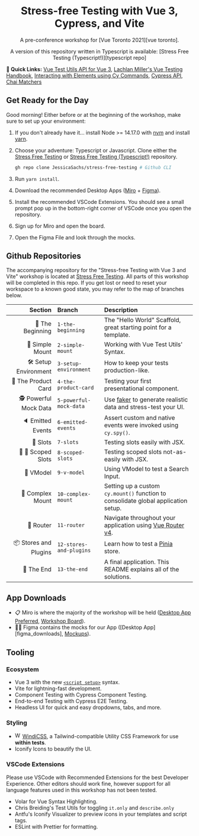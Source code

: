 <h1 align="center">Stress-free Testing with Vue 3, Cypress, and Vite</h1>

<p align="center">A pre-conference workshop for [Vue Toronto 2021][vue toronto].</p>

<p align="center">A version of this repository written in Typescript is available: [Stress Free Testing (Typescript!)][typescript repo]</p>

**🔗 Quick Links:** [Vue Test Utils API for Vue 3][vtu docs], [Lachlan Miller's Vue Testing Handbook][lachlans handbook], [Interacting with Elements using Cy Commands][cypress events], [Cypress API][cypress api], [Chai Matchers][cypress chai matchers]


## Get Ready for the Day

Good morning! Either before or at the beginning of the workshop, make sure to set up your environment:

1. If you don't already have it... install Node >= 14.17.0 with [nvm][nvm install] and install [yarn][yarn install].
2. Choose your adventure: Typescript or Javascript. Clone either the [Stress Free Testing][javascript repo] or [Stress Free Testing (Typescript!)][typescript repo] repository.

    ```sh
    gh repo clone JessicaSachs/stress-free-testing # Github CLI
    ```

3. Run `yarn install`.
4. Download the recommended Desktop Apps ([Miro][miro app downloads] + [Figma][figma app downloads]).
5. Install the recommended VSCode Extensions. You should see a small prompt pop up in the bottom-right corner of VSCode once you open the repository.
6. Sign up for Miro and open the board.
7. Open the Figma File and look through the mocks.

## Github Repositories

The accompanying repository for the "Stress-free Testing with Vue 3 and Vite" workshop is located at [Stress Free Testing][javascript repo]. All parts of this workshop will be completed in this repo. If you get lost or need to reset your workspace to a known good state, you may refer to the map of branches below.

|              Section | Branch                  | Description                                                                        |
| -------------------: | :---------------------- | :--------------------------------------------------------------------------------- |
|      🔰 The Beginning | `1-the-beginning`       | The "Hello World" Scaffold, great starting point for a template.                   |
|      🐤  Simple Mount | `2-simple-mount`        | Working with Vue Test Utils' Syntax.                                               |
| 🛠  Setup Environment | `3-setup-environment`   | How to keep your tests production-like.                                            |
|   💅 The Product Card | `4-the-product-card`    | Testing your first presentational component.                                       |
| 🕵 Powerful Mock Data | `5-powerful-mock-data`  | Use [faker][faker docs] to generate realistic data and stress-test your UI.        |
|     🔈 Emitted Events | `6-emitted-events`      | Assert custom and native events were invoked using `cy.spy()`.                     |
|           🎰    Slots | `7-slots`               | Testing slots easily with JSX.                                                     |
|    🎰 🎰  Scoped Slots | `8-scoped-slots`        | Testing scoped slots not-as-easily with JSX.                                       |
|            🔁  VModel | `9-v-model`             | Using VModel to test a Search Input.                                               |
|      🦅 Complex Mount | `10-complex-mount`      | Setting up a custom `cy.mount()` function to consolidate global application setup. |
|            🔗  Router | `11-router`             | Navigate throughout your application using [Vue Router v4][vue router v4].         |
| 📦 Stores and Plugins | `12-stores-and-plugins` | Learn how to test a [Pinia][pinia] store.                                          |
|           🎊  The End | `13-the-end`            | A final application. This README explains all of the solutions.                    |

## App Downloads

- 📋 Miro is where the majority of the workshop will be held ([Desktop App Preferred][miro app downloads], [Workshop Board]()).
- 👩‍🎨 Figma contains the mocks for our App ([Desktop App][figma_downloads], [Mockups]()).

## Tooling

### Ecosystem

- Vue 3 with the new [`<script setup>`][script setup] syntax.
- Vite for lightning-fast development.
- Component Testing with Cypress Component Testing.
- End-to-end Testing with Cypress E2E Testing.
- Headless UI for quick and easy dropdowns, tabs, and more.

### Styling

- <img src="https://next.windicss.org/assets/logo.svg" alt="Windi CSS Logo" height="16" width="16"/> [WindiCSS][windi css], a Tailwind-compatible Utility CSS Framework for use **within tests**.
- Iconify Icons to beautify the UI.

### VSCode Extensions

Please use VSCode with Recommended Extensions for the best Developer Experience. Other editors should work fine, however support for all language features used in this workshop has not been tested.

- Volar for Vue Syntax Highlighting.
- Chris Breiding's Test Utils for toggling `it.only` and `describe.only`
- Antfu's Iconify Visualizer to preview icons in your templates and script tags.
- ESLint with Prettier for formatting.

[windi css]: https://windicss.org
[miro app downloads]: https://miro.com/apps/
[figma app downloads]: https://www.figma.com/downloads/
[typescript repo]: https://github.com/JessicaSachs/stress-free-testing-typescript
[javascript repo]: https://github.com/JessicaSachs/stress-free-testing
[nvm install]: https://github.com/nvm-sh/nvm#installing-and-updating
[yarn install]: https://yarnpkg.com/
[cypress chai matchers]: https://docs.cypress.io/guides/references/assertions#Chai
[cypress events]: https://docs.cypress.io/guides/core-concepts/interacting-with-elements#Actionability
[lachlans handbook]: https://lmiller1990.github.io/vue-testing-handbook/
[vue toronto]: https://www.vuetoronto.com/
[pinia]: https://pinia.esm.dev/
[vue router v4]: https://next.router.vuejs.org/
[faker docs]: https://fakerjsdocs.netlify.app/
[cypress api]: https://docs.cypress.io/api/table-of-contents
[vtu docs]: https://next.vue-test-utils.vuejs.org/api/
[script setup]: https://v3.vuejs.org/api/sfc-script-setup.html#sfc-script-setup